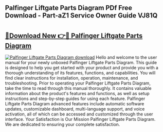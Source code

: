 ## Palfinger Liftgate Parts Diagram PDf Free Download - Part-aZ1 Service Owner Guide VJ81Q

# <h2><a href="http://dfo7st.blite.top/?on=Palfinger+Liftgate+Parts+Diagram">🔗Download New 👉🔴 Palfinger Liftgate Parts Diagram</a></h2>

[![Palfinger Liftgate Parts Diagram download](https://i.imgur.com/lujVjoI.png)](http://dfo7st.blite.top/?on=Palfinger+Liftgate+Parts+Diagram)
Hello and welcome to the user manual for your newly unboxed Palfinger Liftgate Parts Diagram. This guide is designed to help you get started with your product and provide you with a thorough understanding of its features, functions, and capabilities. You will find clear instructions for installation, operation, maintenance, and troubleshooting. Prior to operating your Palfinger Liftgate Parts Diagram, take the time to read through this manual thoroughly. It contains valuable information about the product's features and functions, as well as setup instructions and step-by-step guides for using each feature. Palfinger Liftgate Parts Diagram advanced features include automatic software updates, customizable dashboard, multi-language support, and voice activation, all of which can be accessed and customized through the user interface. Your Satisfaction is Our Mission Palfinger Liftgate Parts Diagram. We are dedicated to ensuring your complete satisfaction.
